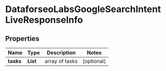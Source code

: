 # DataforseoLabsGoogleSearchIntentLiveResponseInfo


## Properties

| Name | Type | Description | Notes |
|------------ | ------------- | ------------- | -------------|
**tasks** | **List<DataforseoLabsGoogleSearchIntentLiveTaskInfo>** | array of tasks |[optional]|